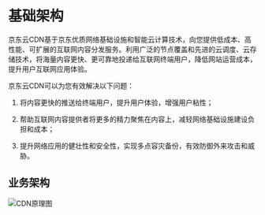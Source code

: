 # 基础架构

京东云CDN基于京东优质网络基础设施和智能云计算技术，向您提供低成本、高性能、可扩展的互联网内容分发服务。利用广泛的节点覆盖和先进的云调度、云存储技术，将海量内容更快、更可靠地投递给互联网终端用户，降低网站运营成本，提升用户互联网应用体验。

京东云CDN可以为您有效解决以下问题：

1)   将内容更快的推送给终端用户，提升用户体验，增强用户粘性；

2)   帮助互联网内容提供者将更多的精力聚焦在内容上，减轻网络基础设施建设负担和成本；

3)   提升网络应用的健壮性和安全性，实现多点容灾备份，有效防御外来攻击和威胁。

## 业务架构

![CDN原理图](https://github.com/jdcloudcom/cn/blob/edit/image/CDN/CDN-BI.png)
